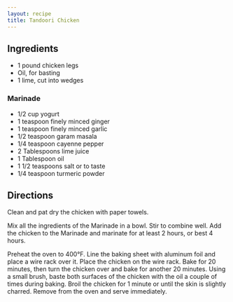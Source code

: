 ```yaml
---
layout: recipe
title: Tandoori Chicken
---
```


## Ingredients

* 1 pound chicken legs
* Oil, for basting
* 1 lime, cut into wedges

### Marinade

* 1/2 cup yogurt
* 1 teaspoon finely minced ginger
* 1 teaspoon finely minced garlic
* 1/2 teaspoon garam masala
* 1/4 teaspoon cayenne pepper
* 2 Tablespoons lime juice
* 1 Tablespoon oil
* 1 1/2 teaspoons salt or to taste
* 1/4 teaspoon turmeric powder

## Directions

Clean and pat dry the chicken with paper towels.

Mix all the ingredients of the Marinade in a bowl. Stir to combine well.
Add the chicken to the Marinade and marinate for at least 2 hours, or
best 4 hours.

Preheat the oven to 400°F. Line the baking sheet with aluminum foil and
place a wire rack over it. Place the chicken on the wire rack. Bake for
20 minutes, then turn the chicken over and bake for another 20 minutes.
Using a small brush, baste both surfaces of the chicken with the oil a
couple of times during baking. Broil the chicken for 1 minute or until
the skin is slightly charred. Remove from the oven and serve
immediately.

